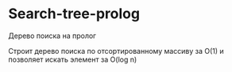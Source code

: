 # Search-tree-prolog
Дерево поиска на пролог

Строит дерево поиска по отсортированному массиву за O(1) и позволяет искать элемент за O(log n)
